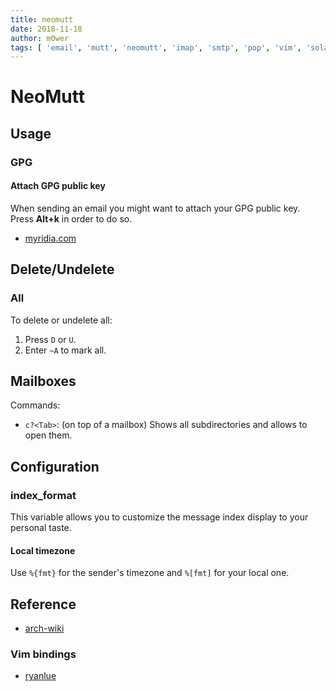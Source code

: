 ```yaml
---
title: neomutt
date: 2018-11-18
author: m0wer
tags: [ 'email', 'mutt', 'neomutt', 'imap', 'smtp', 'pop', 'vim', 'solarized' ]
---
```


# NeoMutt

## Usage

### GPG

#### Attach GPG public key

When sending an email you might want to attach your GPG public key. Press
**Alt+k** in order to do so.

* [myridia.com](https://myridia.com/dev_posts/view/236)

## Delete/Undelete

### All

To delete or undelete all:

1. Press `D` or `U`.
1. Enter `~A` to mark all.

## Mailboxes

Commands:

* `c?<Tab>`: (on top of a mailbox) Shows all subdirectories and allows to open
  them.

## Configuration

### index_format

This variable allows you to customize the message index display to your
personal taste.

#### Local timezone

Use `%{fmt}` for the sender's timezone and `%[fmt]` for your local one.

## Reference

* [arch-wiki](https://wiki.archlinux.org/index.php/mutt)

### Vim bindings

* [ryanlue](https://ryanlue.com/posts/2017-05-21-mutt-the-vim-way)
